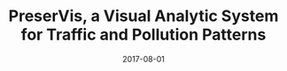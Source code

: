 ---
title: "PreserVis, a Visual Analytic System for Traffic and Pollution Patterns"
collection: publications
permalink: /publication/2017-08-preservis
excerpt: 'We propose a local adversarial disentangling network for facial makeup and de-makeup, using multiple and overlapping local discriminators in a content-style disentangling network.'
date: 2017-08-01
venue: 'IEEE Conference on Visual Analytics Science and Technology (VAST), 2017'
paperurl: 'https://ieeexplore.ieee.org/abstract/document/8585719'
imgurl: 'preservis.png'
authors:
  - name: Qiao Gu
    link: 
  - name: Hang Yin
    link: https://www.linkedin.com/in/hang-yin-roderick/?originalSubdomain=hk
  - name: Lian Chen
    link: https://www.linkedin.com/in/lianchen97/
  - name: Haotian Li
    link: http://haotian-li.com/
  - name: Chengzhong Liu
    link: https://www.linkedin.com/in/chengzhongliu/?originalSubdomain=hk
  - name: Xuanwu Yue
    link: https://www.linkedin.com/in/xuanwu-yue/?originalSubdomain=hk
  - name: Huamin Qu
    link: http://huamin.org/
links:
  - name: paper
    link: https://ieeexplore.ieee.org/abstract/document/8585719
  - name: system demo
    link: https://georgegu1997.github.io/VAST-challenge-frontend/
---